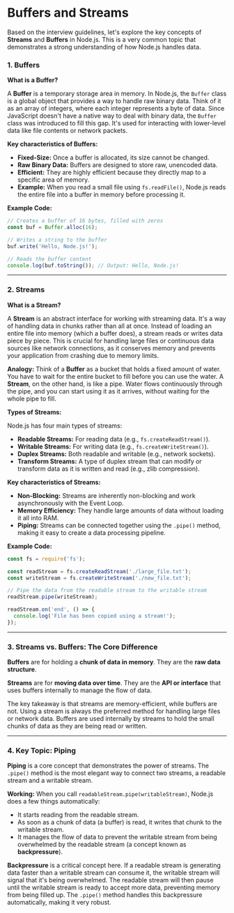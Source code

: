 # Buffers and Streams

Based on the interview guidelines, let's explore the key concepts of **Streams** and **Buffers** in Node.js. This is a very common topic that demonstrates a strong understanding of how Node.js handles data.

### 1. Buffers

**What is a Buffer?**

A **Buffer** is a temporary storage area in memory. In Node.js, the `Buffer` class is a global object that provides a way to handle raw binary data. Think of it as an array of integers, where each integer represents a byte of data. Since JavaScript doesn't have a native way to deal with binary data, the `Buffer` class was introduced to fill this gap. It's used for interacting with lower-level data like file contents or network packets.

**Key characteristics of Buffers:**

* **Fixed-Size:** Once a buffer is allocated, its size cannot be changed.
* **Raw Binary Data:** Buffers are designed to store raw, unencoded data.
* **Efficient:** They are highly efficient because they directly map to a specific area of memory.
* **Example:** When you read a small file using `fs.readFile()`, Node.js reads the entire file into a buffer in memory before processing it.

**Example Code:**

```javascript
// Creates a buffer of 16 bytes, filled with zeros
const buf = Buffer.alloc(16);

// Writes a string to the buffer
buf.write('Hello, Node.js!');

// Reads the buffer content
console.log(buf.toString()); // Output: Hello, Node.js!
```

-----

### 2\. Streams

**What is a Stream?**

A **Stream** is an abstract interface for working with streaming data. It's a way of handling data in chunks rather than all at once. Instead of loading an entire file into memory (which a buffer does), a stream reads or writes data piece by piece. This is crucial for handling large files or continuous data sources like network connections, as it conserves memory and prevents your application from crashing due to memory limits.

**Analogy:** Think of a **Buffer** as a bucket that holds a fixed amount of water. You have to wait for the entire bucket to fill before you can use the water. A **Stream**, on the other hand, is like a pipe. Water flows continuously through the pipe, and you can start using it as it arrives, without waiting for the whole pipe to fill.

**Types of Streams:**

Node.js has four main types of streams:

* **Readable Streams:** For reading data (e.g., `fs.createReadStream()`).
* **Writable Streams:** For writing data (e.g., `fs.createWriteStream()`).
* **Duplex Streams:** Both readable and writable (e.g., network sockets).
* **Transform Streams:** A type of duplex stream that can modify or transform data as it is written and read (e.g., zlib compression).

**Key characteristics of Streams:**

* **Non-Blocking:** Streams are inherently non-blocking and work asynchronously with the Event Loop.
* **Memory Efficiency:** They handle large amounts of data without loading it all into RAM.
* **Piping:** Streams can be connected together using the `.pipe()` method, making it easy to create a data processing pipeline.

**Example Code:**

```javascript
const fs = require('fs');

const readStream = fs.createReadStream('./large_file.txt');
const writeStream = fs.createWriteStream('./new_file.txt');

// Pipe the data from the readable stream to the writable stream
readStream.pipe(writeStream);

readStream.on('end', () => {
  console.log('File has been copied using a stream!');
});
```

-----

### 3\. Streams vs. Buffers: The Core Difference

**Buffers** are for holding a **chunk of data in memory**. They are the **raw data structure**.

**Streams** are for **moving data over time**. They are the **API or interface** that uses buffers internally to manage the flow of data.

The key takeaway is that streams are memory-efficient, while buffers are not. Using a stream is always the preferred method for handling large files or network data. Buffers are used internally by streams to hold the small chunks of data as they are being read or written.

-----

### 4\. Key Topic: Piping

**Piping** is a core concept that demonstrates the power of streams. The `.pipe()` method is the most elegant way to connect two streams, a readable stream and a writable stream.

**Working:** When you call `readableStream.pipe(writableStream)`, Node.js does a few things automatically:

* It starts reading from the readable stream.
* As soon as a chunk of data (a buffer) is read, it writes that chunk to the writable stream.
* It manages the flow of data to prevent the writable stream from being overwhelmed by the readable stream (a concept known as **backpressure**).

**Backpressure** is a critical concept here. If a readable stream is generating data faster than a writable stream can consume it, the writable stream will signal that it's being overwhelmed. The readable stream will then pause until the writable stream is ready to accept more data, preventing memory from being filled up. The `.pipe()` method handles this backpressure automatically, making it very robust.
